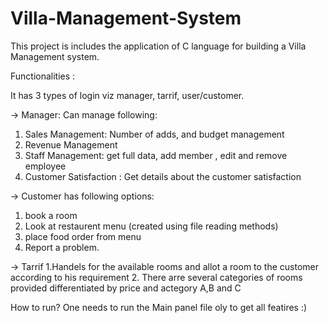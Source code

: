 # Villa-Management-System

This project is includes the application of C language for building a Villa Management system.

Functionalities :

It has 3 types of login viz manager, tarrif, user/customer.

-> Manager:
Can manage following:
1. Sales Management: Number of adds, and budget management
2. Revenue Management 
3. Staff Management: get full data, add member , edit and remove employee
4. Customer Satisfaction : Get details about the customer satisfaction

-> Customer has following options: 
1. book a room
2. Look at restaurent menu (created using file reading methods)
3. place food order from menu
4. Report a problem.

-> Tarrif
1.Handels for the available rooms and allot a room to the customer according to his requirement
2. There arre several categories of rooms provided differentiated by price and actegory A,B and C

How to run? 
One needs to run the Main panel file oly to get all featires :)
